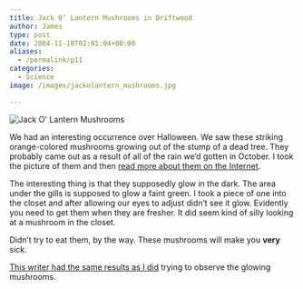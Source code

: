 ```yaml
---
title: Jack O’ Lantern Mushrooms in Driftwood
author: James
type: post
date: 2004-11-10T02:01:04+00:00
aliases:
  - /permalink/p11
categories:
  - Science
image: /images/jackolantern_mushrooms.jpg

---
```

![Jack O' Lantern Mushrooms][1]
  
We had an interesting occurrence over Halloween. We saw these striking orange-colored mushrooms growing out of the stump of a dead tree. They probably came out as a result of all of the rain we&#8217;d gotten in October. I took the picture of them and then [read more about them on the Internet][2]. 

The interesting thing is that they supposedly glow in the dark. The area under the gills is supposed to glow a faint green. I took a piece of one into the closet and after allowing our eyes to adjust didn&#8217;t see it glow. Evidently you need to get them when they are fresher. It did seem kind of silly looking at a mushroom in the closet.

Didn&#8217;t try to eat them, by the way. These mushrooms will make you **very** sick.

[This writer had the same results as I did][3] trying to observe the glowing mushrooms.

 [1]: /images/jackolantern_mushrooms.jpg
 [2]: https://en.wikipedia.org/wiki/Omphalotus_olearius
 [3]: https://www.mushroomexpert.com/omphalotus_illudens.html